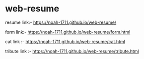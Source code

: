 # web-resume


resume link:-  https://noah-1711.github.io/web-resume/

form link:-    https://noah-1711.github.io/web-resume/form.html

cat link :-    https://noah-1711.github.io/web-resume/cat.html

tribute link :- https://noah-1711.github.io/web-resume/tribute.html

